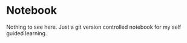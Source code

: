 # Notebook

Nothing to see here.
Just a git version controlled notebook for my self guided learning.
